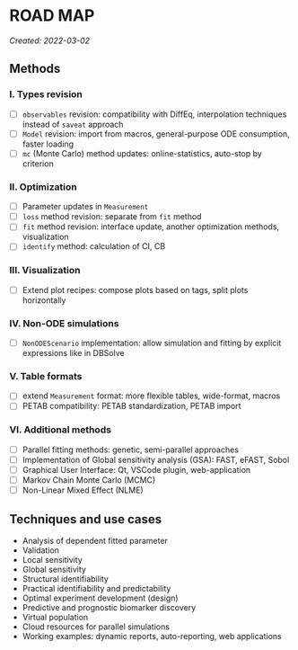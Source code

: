 # ROAD MAP

_Created: 2022-03-02_

## Methods

### I. Types revision

- [ ] `observables` revision: compatibility with DiffEq, interpolation techniques instead of `saveat` approach
- [ ] `Model` revision: import from macros, general-purpose ODE consumption, faster loading
- [ ] `mc` (Monte Carlo) method updates: online-statistics, auto-stop by criterion

### II. Optimization

- [ ] Parameter updates in `Measurement`
- [ ] `loss` method revision: separate from `fit` method
- [ ] `fit` method revision: interface update, another optimization methods, visualization
- [ ] `identify` method: calculation of CI, CB

### III. Visualization

- [ ] Extend plot recipes: compose plots based on tags, split plots horizontally

### IV. Non-ODE simulations

- [ ] `NonODEScenario` implementation: allow simulation and fitting by explicit expressions like in DBSolve

### V. Table formats

- [ ] extend `Measurement` format: more flexible tables, wide-format, macros
- [ ] PETAB compatibility: PETAB standardization, PETAB import

### VI. Additional methods

- [ ] Parallel fitting methods: genetic, semi-parallel approaches
- [ ] Implementation of Global sensitivity analysis (GSA): FAST, eFAST, Sobol
- [ ] Graphical User Interface: Qt, VSCode plugin, web-application
- [ ] Markov Chain Monte Carlo (MCMC)
- [ ] Non-Linear Mixed Effect (NLME)

## Techniques and use cases

- Analysis of dependent fitted parameter
- Validation
- Local sensitivity
- Global sensitivity
- Structural identifiability
- Practical identifiability and predictability
- Optimal experiment development (design)
- Predictive and prognostic biomarker discovery
- Virtual population
- Cloud resources for parallel simulations
- Working examples: dynamic reports, auto-reporting, web applications
